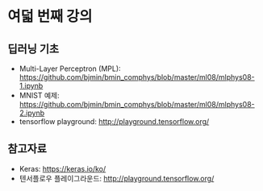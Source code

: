 # 여덟 번째 강의

## 딥러닝 기초

* Multi-Layer Perceptron (MPL): https://github.com/bjmin/bmin_comphys/blob/master/ml08/mlphys08-1.ipynb
* MNIST 예제: https://github.com/bjmin/bmin_comphys/blob/master/ml08/mlphys08-2.ipynb
* tensorflow playground: http://playground.tensorflow.org/


## 참고자료
* Keras: https://keras.io/ko/
* 텐서플로우 플레이그라운드: http://playground.tensorflow.org/
